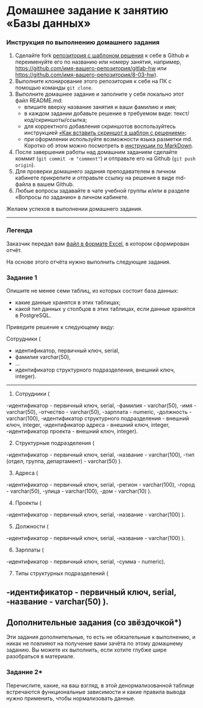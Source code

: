 # Домашнее задание к занятию «Базы данных»

### Инструкция по выполнению домашнего задания

1. Сделайте fork [репозитория c шаблоном решения](https://github.com/netology-code/sys-pattern-homework) к себе в Github и переименуйте его по названию или номеру занятия, например, https://github.com/имя-вашего-репозитория/gitlab-hw или https://github.com/имя-вашего-репозитория/8-03-hw).
2. Выполните клонирование этого репозитория к себе на ПК с помощью команды `git clone`.
3. Выполните домашнее задание и заполните у себя локально этот файл README.md:
   - впишите вверху название занятия и ваши фамилию и имя;
   - в каждом задании добавьте решение в требуемом виде: текст/код/скриншоты/ссылка;
   - для корректного добавления скриншотов воспользуйтесь инструкцией [«Как вставить скриншот в шаблон с решением»](https://github.com/netology-code/sys-pattern-homework/blob/main/screen-instruction.md);
   - при оформлении используйте возможности языка разметки md. Коротко об этом можно посмотреть в [инструкции по MarkDown](https://github.com/netology-code/sys-pattern-homework/blob/main/md-instruction.md).
4. После завершения работы над домашним заданием сделайте коммит (`git commit -m "comment"`) и отправьте его на Github (`git push origin`).
5. Для проверки домашнего задания преподавателем в личном кабинете прикрепите и отправьте ссылку на решение в виде md-файла в вашем Github.
6. Любые вопросы задавайте в чате учебной группы и/или в разделе «Вопросы по заданию» в личном кабинете.

Желаем успехов в выполнении домашнего задания.

---
### Легенда

Заказчик передал вам [файл в формате Excel](https://github.com/netology-code/sdb-homeworks/blob/main/resources/hw-12-1.xlsx), в котором сформирован отчёт. 

На основе этого отчёта нужно выполнить следующие задания.

### Задание 1

Опишите не менее семи таблиц, из которых состоит база данных:

- какие данные хранятся в этих таблицах;
- какой тип данных у столбцов в этих таблицах, если данные хранятся в PostgreSQL.

Приведите решение к следующему виду:

Сотрудники (

- идентификатор, первичный ключ, serial,
- фамилия varchar(50),
- ...
- идентификатор структурного подразделения, внешний ключ, integer).

---

1. Сотрудники ( 
 
-идентификатор - первичный ключ, serial, 
-фамилия - varchar(50), 
-имя - varchar(50), 
-отчество - varchar(50), 
-зарплата - numeric, 
-должность - varchar(100), 
-идентификатор структурного подразделения - внешний ключ, integer, 
-идентификатор адреса - внешний ключ, integer, 
-идентификатор проекта - внешний ключ, integer).
 
2. Структурные подразделения ( 
 
-идентификатор - первичный ключ, serial, 
-название - varchar(100), 
-тип (отдел, группа, департамент) - varchar(50) ). 
 
3. Адреса ( 
 
-идентификатор - первичный ключ, serial, 
-регион - varchar(100), 
-город - varchar(50), 
-улица - varchar(100), 
-дом - varchar(10) ). 
 
4. Проекты ( 
 
-идентификатор - первичный ключ, serial, 
-название - varchar(100) ). 
 
5. Должности (
 
-идентификатор - первичный ключ, serial, 
-название - varchar(100) ). 
 
6. Зарплаты (
 
-идентификатор - первичный ключ, serial, 
-сумма - numeric). 
 
7. Типы структурных подразделений ( 
 
-идентификатор - первичный ключ, serial, 
-название - varchar(50) ).
---
## Дополнительные задания (со звёздочкой*)
Эти задания дополнительные, то есть не обязательные к выполнению, и никак не повлияют на получение вами зачёта по этому домашнему заданию. Вы можете их выполнить, если хотите глубже шире разобраться в материале.


### Задание 2*

Перечислите, какие, на ваш взгляд, в этой денормализованной таблице встречаются функциональные зависимости и какие правила вывода нужно применить, чтобы нормализовать данные.
